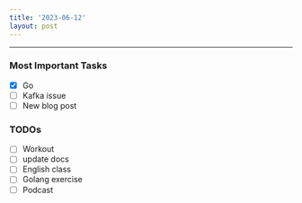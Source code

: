 ```yaml
---
title: '2023-06-12'
layout: post
---
```


---

### Most Important Tasks

- [x] Go
- [ ] Kafka issue
- [ ] New blog post

### TODOs

- [ ] Workout
- [ ] update docs
- [ ] English class
- [ ] Golang exercise
- [ ] Podcast
